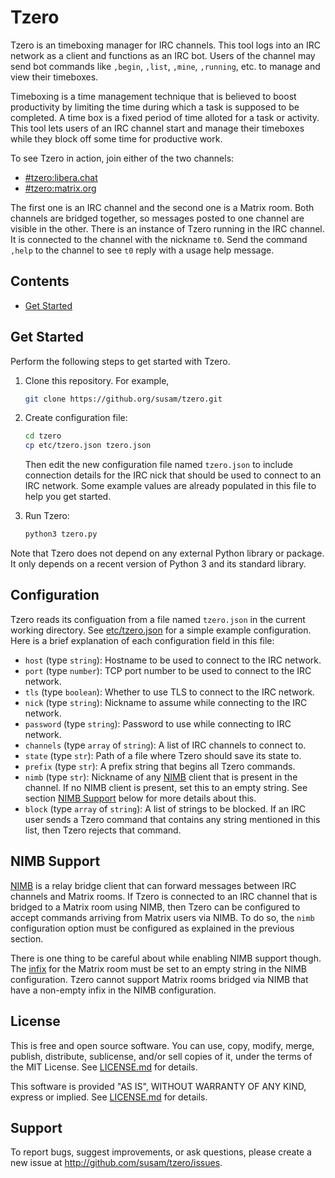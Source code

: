 Tzero
=====

Tzero is an timeboxing manager for IRC channels.  This tool logs into
an IRC network as a client and functions as an IRC bot.  Users of the
channel may send bot commands like `,begin`, `,list`, `,mine`,
`,running`, etc. to manage and view their timeboxes.

Timeboxing is a time management technique that is believed to boost
productivity by limiting the time during which a task is supposed to
be completed.  A time box is a fixed period of time alloted for a task
or activity.  This tool lets users of an IRC channel start and manage
their timeboxes while they block off some time for productive work.

To see Tzero in action, join either of the two channels:

- [#tzero:libera.chat](https://web.libera.chat/#tzero)
- [#tzero:matrix.org](https://app.element.io/#/room/#tzero:matrix.org)

The first one is an IRC channel and the second one is a Matrix room.
Both channels are bridged together, so messages posted to one channel
are visible in the other.  There is an instance of Tzero running in
the IRC channel.  It is connected to the channel with the nickname
`t0`.  Send the command `,help` to the channel to see `t0` reply with
a usage help message.


Contents
--------

* [Get Started](#get-started)


Get Started
-----------

Perform the following steps to get started with Tzero.

 1. Clone this repository.  For example,

    ```sh
    git clone https://github.org/susam/tzero.git
    ```

 2. Create configuration file:

    ```sh
    cd tzero
    cp etc/tzero.json tzero.json
    ```

    Then edit the new configuration file named `tzero.json` to include
    connection details for the IRC nick that should be used to connect
    to an IRC network.  Some example values are already populated in
    this file to help you get started.

 3. Run Tzero:

    ```sh
    python3 tzero.py
    ```

Note that Tzero does not depend on any external Python library or
package.  It only depends on a recent version of Python 3 and its
standard library.


Configuration
-------------

Tzero reads its configuation from a file named `tzero.json` in the
current working directory.  See [etc/tzero.json](etc/tzero.json) for a
simple example configuration.  Here is a brief explanation of each
configuration field in this file:

- `host` (type `string`): Hostname to be used to connect to the IRC
  network.
- `port` (type `number`): TCP port number to be used to connect to the
  IRC network.
- `tls` (type `boolean`): Whether to use TLS to connect to the IRC
  network.
- `nick` (type `string`): Nickname to assume while connecting to the
  IRC network.
- `password` (type `string`): Password to use while connecting to IRC
  network.
- `channels` (type `array` of `string`): A list of IRC channels to
  connect to.
- `state` (type `str`): Path of a file where Tzero should save its
  state to.
- `prefix` (type `str`): A prefix string that begins all Tzero
  commands.
- `nimb` (type `str`): Nickname of any [NIMB][] client that is present
  in the channel.  If no NIMB client is present, set this to an empty
  string.  See section [NIMB Support](#nimb-support) below for more
  details about this.
- `block` (type `array` of `string`): A list of strings to be blocked.
  If an IRC user sends a Tzero command that contains any string
  mentioned in this list, then Tzero rejects that command.

[NIMB]: https://github.com/susam/nimb


NIMB Support
------------

[NIMB][] is a relay bridge client that can forward messages between
IRC channels and Matrix rooms.  If Tzero is connected to an IRC
channel that is bridged to a Matrix room using NIMB, then Tzero can be
configured to accept commands arriving from Matrix users via NIMB.  To
do so, the `nimb` configuration option must be configured as explained
in the previous section.

There is one thing to be careful about while enabling NIMB support
though.  The [infix](https://github.com/susam/nimb#configuration-keys)
for the Matrix room must be set to an empty string in the NIMB
configuration.  Tzero cannot support Matrix rooms bridged via NIMB
that have a non-empty infix in the NIMB configuration.


License
-------

This is free and open source software.  You can use, copy, modify,
merge, publish, distribute, sublicense, and/or sell copies of it,
under the terms of the MIT License.  See [LICENSE.md][L] for details.

This software is provided "AS IS", WITHOUT WARRANTY OF ANY KIND,
express or implied.  See [LICENSE.md][L] for details.

[L]: LICENSE.md


Support
-------

To report bugs, suggest improvements, or ask questions, please create
a new issue at <http://github.com/susam/tzero/issues>.


<!--
- Update version in pyproject.toml.

- Update CHANGES.md.

- Run the following commands:

  make checks

  git add -p
  git status
  git commit
  git push origin main

  make dist test-upload verify-test-upload
  make dist upload verify-upload

  VER=$(grep version pyproject.toml | cut -d '"' -f2)
  echo $VER
  git tag $VER -m "Tzero $VER"
  git push origin main $VER

  git remote add cb https://codeberg.org/susam/tzero.git
  git push cb --all
  git push cb --tags
-->
